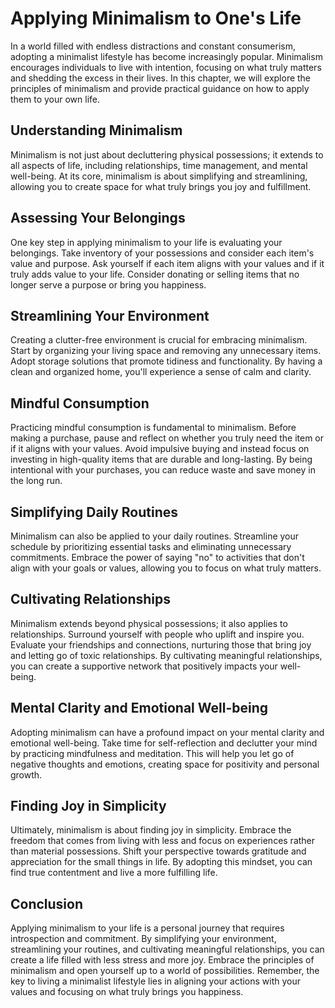 # Applying Minimalism to One's Life

In a world filled with endless distractions and constant consumerism, adopting a minimalist lifestyle has become increasingly popular. Minimalism encourages individuals to live with intention, focusing on what truly matters and shedding the excess in their lives. In this chapter, we will explore the principles of minimalism and provide practical guidance on how to apply them to your own life.

## Understanding Minimalism

Minimalism is not just about decluttering physical possessions; it extends to all aspects of life, including relationships, time management, and mental well-being. At its core, minimalism is about simplifying and streamlining, allowing you to create space for what truly brings you joy and fulfillment.

## Assessing Your Belongings

One key step in applying minimalism to your life is evaluating your belongings. Take inventory of your possessions and consider each item's value and purpose. Ask yourself if each item aligns with your values and if it truly adds value to your life. Consider donating or selling items that no longer serve a purpose or bring you happiness.

## Streamlining Your Environment

Creating a clutter-free environment is crucial for embracing minimalism. Start by organizing your living space and removing any unnecessary items. Adopt storage solutions that promote tidiness and functionality. By having a clean and organized home, you'll experience a sense of calm and clarity.

## Mindful Consumption

Practicing mindful consumption is fundamental to minimalism. Before making a purchase, pause and reflect on whether you truly need the item or if it aligns with your values. Avoid impulsive buying and instead focus on investing in high-quality items that are durable and long-lasting. By being intentional with your purchases, you can reduce waste and save money in the long run.

## Simplifying Daily Routines

Minimalism can also be applied to your daily routines. Streamline your schedule by prioritizing essential tasks and eliminating unnecessary commitments. Embrace the power of saying "no" to activities that don't align with your goals or values, allowing you to focus on what truly matters.

## Cultivating Relationships

Minimalism extends beyond physical possessions; it also applies to relationships. Surround yourself with people who uplift and inspire you. Evaluate your friendships and connections, nurturing those that bring joy and letting go of toxic relationships. By cultivating meaningful relationships, you can create a supportive network that positively impacts your well-being.

## Mental Clarity and Emotional Well-being

Adopting minimalism can have a profound impact on your mental clarity and emotional well-being. Take time for self-reflection and declutter your mind by practicing mindfulness and meditation. This will help you let go of negative thoughts and emotions, creating space for positivity and personal growth.

## Finding Joy in Simplicity

Ultimately, minimalism is about finding joy in simplicity. Embrace the freedom that comes from living with less and focus on experiences rather than material possessions. Shift your perspective towards gratitude and appreciation for the small things in life. By adopting this mindset, you can find true contentment and live a more fulfilling life.

## Conclusion

Applying minimalism to your life is a personal journey that requires introspection and commitment. By simplifying your environment, streamlining your routines, and cultivating meaningful relationships, you can create a life filled with less stress and more joy. Embrace the principles of minimalism and open yourself up to a world of possibilities. Remember, the key to living a minimalist lifestyle lies in aligning your actions with your values and focusing on what truly brings you happiness.
